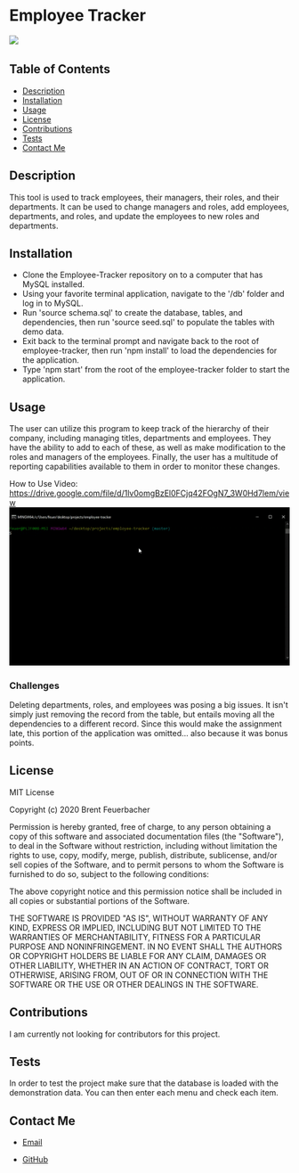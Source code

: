 
# Employee Tracker

![](https://img.shields.io/static/v1?label=license&message=MIT&color=green)
  

## Table of Contents
* [Description](#description)
* [Installation](#installation)
* [Usage](#usage)
* [License](#license)
* [Contributions](#contributions)
* [Tests](#tests)
* [Contact Me](#contact-me)

## Description
This tool is used to track employees, their managers, their roles, and their departments.  It can be used to change managers and roles, add employees, departments, and roles, and update the employees to new roles and departments.

## Installation
* Clone the Employee-Tracker repository on to a computer that has MySQL installed.  
* Using your favorite terminal application, navigate to the '/db' folder and log in to MySQL.  
* Run 'source schema.sql' to create the database, tables, and dependencies, then run 'source seed.sql' to populate the tables with demo data.  
* Exit back to the terminal prompt and navigate back to the root of employee-tracker, then run 'npm install' to load the dependencies for the application.  
* Type 'npm start' from the root of the employee-tracker folder to start the application.

## Usage
The user can utilize this program to keep track of the hierarchy of their company, including managing titles, departments and employees.  They have the ability to add to each of these, as well as make modification to the roles and managers of the employees.  Finally, the user has a multitude of reporting capabilities available to them in order to monitor these changes.

How to Use Video: https://drive.google.com/file/d/1lv0omgBzEl0FCjq42FOgN7_3W0Hd7lem/view
![](https://github.com/feuerbacherb/employee-tracker/blob/master/assets/images/Employee-Tracker.gif?raw=true)

### Challenges
Deleting departments, roles, and employees was posing a big issues.  It isn't simply just removing the record from the table, but entails moving all the dependencies to a different record.  Since this would make the assignment late, this portion of the application was omitted... also because it was bonus points.

## License
MIT License

Copyright (c) 2020 Brent Feuerbacher

Permission is hereby granted, free of charge, to any person obtaining a copy
of this software and associated documentation files (the "Software"), to deal
in the Software without restriction, including without limitation the rights
to use, copy, modify, merge, publish, distribute, sublicense, and/or sell
copies of the Software, and to permit persons to whom the Software is
furnished to do so, subject to the following conditions:

The above copyright notice and this permission notice shall be included in all
copies or substantial portions of the Software.

THE SOFTWARE IS PROVIDED "AS IS", WITHOUT WARRANTY OF ANY KIND, EXPRESS OR
IMPLIED, INCLUDING BUT NOT LIMITED TO THE WARRANTIES OF MERCHANTABILITY,
FITNESS FOR A PARTICULAR PURPOSE AND NONINFRINGEMENT. IN NO EVENT SHALL THE
AUTHORS OR COPYRIGHT HOLDERS BE LIABLE FOR ANY CLAIM, DAMAGES OR OTHER
LIABILITY, WHETHER IN AN ACTION OF CONTRACT, TORT OR OTHERWISE, ARISING FROM,
OUT OF OR IN CONNECTION WITH THE SOFTWARE OR THE USE OR OTHER DEALINGS IN THE
SOFTWARE.

## Contributions
I am currently not looking for contributors for this project.

## Tests
In order to test the project make sure that the database is loaded with the demonstration data.  You can then enter each menu and check each item.

## Contact Me
* [Email](mailto:feuerbacherb@gmail.com)

* [GitHub](https://www.github.com/feuerbacherb)
